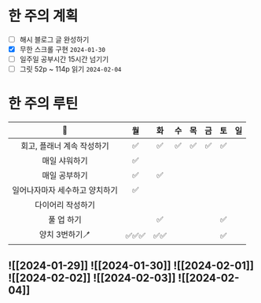 # 한 주의 계획
- [ ] 해시 블로그 글 완성하기 
- [x] 무한 스크롤 구현 `2024-01-30`
- [ ] 일주일 공부시간 15시간 넘기기
- [ ] 그릿 52p ~ 114p 읽기 `2024-02-04`

# 한 주의 루틴
| 🐣 | 월 | 화 | 수 | 목 | 금 | 토 | 일 |
| :--: | :--: | :--: | :--: | :--: | :--: | :--: | :--: |
| 회고, 플래너 계속 작성하기 | ✅ | ✅ | ✅ | ✅ | ✅ | ✅ |  |
| 매일 샤워하기 | ✅ |  |  |  |  |  |  |
| 매일 공부하기 | ✅ | ✅ |  |  |  |  |  |
| 일어나자마자 세수하고 양치하기 | ✅ |  |  |  |  |  |  |
| 다이어리 작성하기 |  |  |  |  |  |  |  |
| 풀 업 하기 |  | ✅ |  |  |  | ✅ |  |
| 양치 3번하기🪥 | ✅✅✅ | ✅✅ |  |  |  | ✅ |  |


![[2024-01-29]]
![[2024-01-30]]
![[2024-02-01]]
![[2024-02-02]]
![[2024-02-03]]
![[2024-02-04]]
---